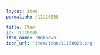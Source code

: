```yaml
---
layout: item
permalink: /11120088

title: Item
id: 11120088
item_name: 'Unknown'
icon_url: 'item/icon/11150023.png'
---
```

